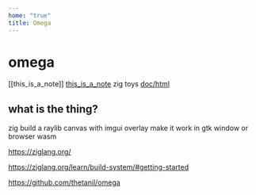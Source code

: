 ```yaml
---
home: "true"
title: Omega
---
```

# omega
[[this_is_a_note]]
[this_is_a_note](doc/this_is_a_note)
zig toys
[doc/html](doc/html)

## what is the thing?

zig build a raylib canvas with imgui overlay
make it work in gtk window or browser wasm

https://ziglang.org/

https://ziglang.org/learn/build-system/#getting-started

https://github.com/thetanil/omega